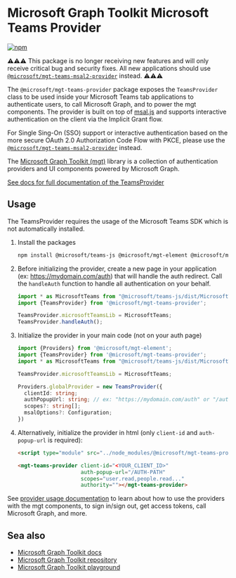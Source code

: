 # Microsoft Graph Toolkit Microsoft Teams Provider

[![npm](https://img.shields.io/npm/v/@microsoft/mgt-teams-provider?style=for-the-badge)](https://www.npmjs.com/package/@microsoft/mgt-teams-provider)

⚠️⚠️⚠️ This package is no longer receiving new features and will only receive critical bug and security fixes. All new applications should use [`@microsoft/mgt-teams-msal2-provider`](https://learn.microsoft.com/graph/toolkit/providers/teams-msal2) instead. ⚠️⚠️⚠️

The `@microsoft/mgt-teams-provider` package exposes the `TeamsProvider` class to be used inside your Microsoft Teams tab applications to authenticate users, to call Microsoft Graph, and to power the mgt components. The provider is built on top of [msal.js](https://github.com/AzureAD/microsoft-authentication-library-for-js/tree/dev/lib/msal-core) and supports interactive authentication on the client via the Implicit Grant flow.

For Single Sing-On (SSO) support or interactive authentication based on the more secure OAuth 2.0 Authorization Code Flow with PKCE, please use the [`@microsoft/mgt-teams-msal2-provider`](https://learn.microsoft.com/graph/toolkit/providers/teams-msal2) instead.

The [Microsoft Graph Toolkit (mgt)](https://aka.ms/mgt) library is a collection of authentication providers and UI components powered by Microsoft Graph. 

[See docs for full documentation of the TeamsProvider](https://learn.microsoft.com/graph/toolkit/providers/teams)

## Usage

The TeamsProvider requires the usage of the Microsoft Teams SDK which is not automatically installed.

1. Install the packages

    ```bash
    npm install @microsoft/teams-js @microsoft/mgt-element @microsoft/mgt-teams-provider
    ```

1. Before initializing the provider, create a new page in your application (ex: https://mydomain.com/auth) that will handle the auth redirect. Call the `handleAuth` function to handle all authentication on your behalf.

    ```ts
    import * as MicrosoftTeams from "@microsoft/teams-js/dist/MicrosoftTeams";
    import {TeamsProvider} from '@microsoft/mgt-teams-provider';

    TeamsProvider.microsoftTeamsLib = MicrosoftTeams;
    TeamsProvider.handleAuth();
    ```

3. Initialize the provider in your main code (not on your auth page)

    ```ts
    import {Providers} from '@microsoft/mgt-element';
    import {TeamsProvider} from '@microsoft/mgt-teams-provider';
    import * as MicrosoftTeams from "@microsoft/teams-js/dist/MicrosoftTeams";

    TeamsProvider.microsoftTeamsLib = MicrosoftTeams;

    Providers.globalProvider = new TeamsProvider({
      clientId: string;
      authPopupUrl: string; // ex: "https://mydomain.com/auth" or "/auth"
      scopes?: string[];
      msalOptions?: Configuration;
    })
    ```

3. Alternatively, initialize the provider in html (only `client-id` and `auth-popup-url` is required):

    ```html
    <script type="module" src="../node_modules/@microsoft/mgt-teams-provider/dist/es6/index.js" />

    <mgt-teams-provider client-id="<YOUR_CLIENT_ID>"
                        auth-popup-url="/AUTH-PATH"
                        scopes="user.read,people.read..." 
                        authority=""></mgt-teams-provider>
    ```

See [provider usage documentation](https://learn.microsoft.com/graph/toolkit/providers) to learn about how to use the providers with the mgt components, to sign in/sign out, get access tokens, call Microsoft Graph, and more.

## Sea also
* [Microsoft Graph Toolkit docs](https://aka.ms/mgt-docs)
* [Microsoft Graph Toolkit repository](https://aka.ms/mgt)
* [Microsoft Graph Toolkit playground](https://mgt.dev)